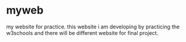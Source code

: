 # myweb
my website for practice.
this website i am developing by practicing the w3schools and there will be different website for final project.
